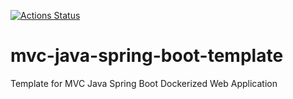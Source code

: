[![Actions Status](https://github.com/vartdalen/mvc-java-spring-boot-template/workflows/maven.yml/badge.svg)](https://github.com/vartdalen/mvc-java-spring-boot-template/actions)

# mvc-java-spring-boot-template
Template for MVC Java Spring Boot Dockerized Web Application
